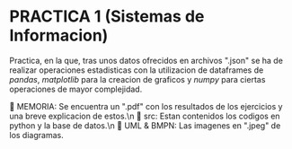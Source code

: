 # PRACTICA 1 (Sistemas de Informacion)
Practica, en la que, tras unos datos ofrecidos en archivos ".json" se ha de realizar operaciones estadisticas con la utilizacion de dataframes de *pandas*, *matplotlib* para la creacion de graficos y *numpy* para ciertas operaciones de mayor complejidad. 

📁 MEMORIA: Se encuentra un ".pdf" con los resultados de los ejercicios y una breve explicacion de estos.\n
📂 src: Estan contenidos los codigos en python y la base de datos.\n
📁 UML & BMPN: Las imagenes en ".jpeg" de los diagramas.
